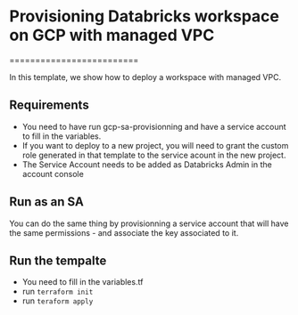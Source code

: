 # Provisioning Databricks workspace on GCP with managed VPC
=========================

In this template, we show how to deploy a workspace with managed VPC.


## Requirements

- You need to have run gcp-sa-provisionning and have a service account to fill in the variables.
- If you want to deploy to a new project, you will need to grant the custom role generated in that template to the service acount in the new project.
- The Service Account needs to be added as Databricks Admin in the account console

## Run as an SA 

You can do the same thing by provisionning a service account that will have the same permissions - and associate the key associated to it.


## Run the tempalte

- You need to fill in the variables.tf 
- run `terraform init`
- run `teraform apply`